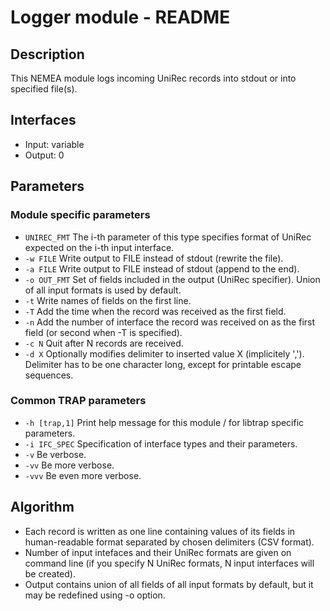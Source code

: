 # Logger module - README

## Description
This NEMEA module logs incoming UniRec records into stdout or into specified file(s).

## Interfaces
- Input: variable
- Output: 0

## Parameters
### Module specific parameters
- `UNIREC_FMT`  The i-th parameter of this type specifies format of UniRec expected on the i-th input interface.
- `-w FILE`        Write output to FILE instead of stdout (rewrite the file).
- `-a FILE`        Write output to FILE instead of stdout (append to the end).
- `-o OUT_FMT`     Set of fields included in the output (UniRec specifier). Union of all input formats is used by default.
- `-t`             Write names of fields on the first line.
- `-T`             Add the time when the record was received as the first field.
- `-n`             Add the number of interface the record was received on as the first field (or second when -T is specified).
- `-c N`           Quit after N records are received.
- `-d X`           Optionally modifies delimiter to inserted value X (implicitely ','). Delimiter has to be one character long, except for printable escape sequences.

### Common TRAP parameters
- `-h [trap,1]`        Print help message for this module / for libtrap specific parameters.
- `-i IFC_SPEC`      Specification of interface types and their parameters.
- `-v`               Be verbose.
- `-vv`              Be more verbose.
- `-vvv`             Be even more verbose.

## Algorithm

-  Each record is written as one line containing values of its fields in human-readable format separated by chosen delimiters (CSV format).
-  Number of input intefaces and their UniRec formats are given on command line (if you specify N UniRec formats, N input interfaces will be created).
-  Output contains union of all fields of all input formats by default, but it may be redefined using -o option.